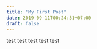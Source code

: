 ```yaml
---
title: "My First Post"
date: 2019-09-11T00:24:51+07:00
draft: false
---
```

test test test test test